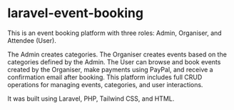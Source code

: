 # laravel-event-booking
This is an event booking platform with three roles: Admin, Organiser, and Attendee (User).

The Admin creates categories.
The Organiser creates events based on the categories defined by the Admin.
The User can browse and book events created by the Organiser, make payments using PayPal, and receive a confirmation email after booking.
This platform includes full CRUD operations for managing events, categories, and user interactions.

It was built using Laravel, PHP, Tailwind CSS, and HTML.
 
